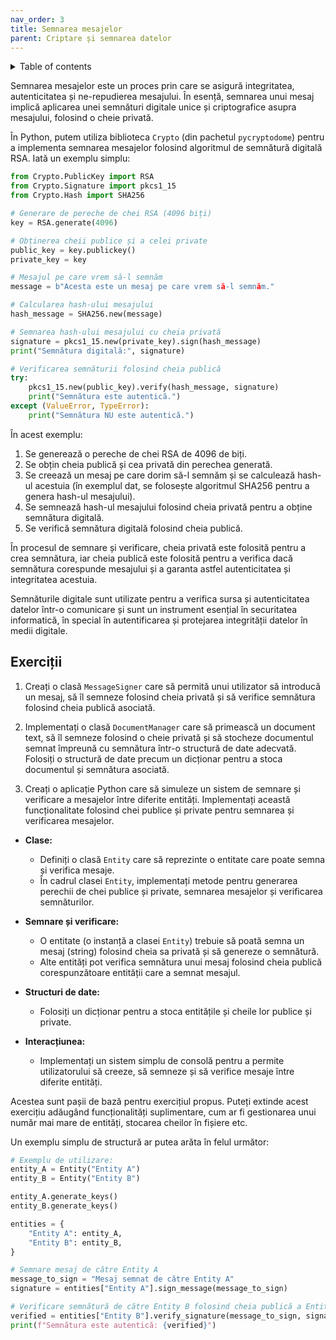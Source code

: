 ```yaml
---
nav_order: 3
title: Semnarea mesajelor
parent: Criptare și semnarea datelor
---
```


<details markdown="block">
  <summary>
    Table of contents
  </summary>
  {: .text-delta }
1. TOC
{:toc}
</details>

Semnarea mesajelor este un proces prin care se asigură integritatea, autenticitatea și ne-repudierea mesajului. În esență, semnarea unui mesaj implică aplicarea unei semnături digitale unice și criptografice asupra mesajului, folosind o cheie privată.

În Python, putem utiliza biblioteca `Crypto` (din pachetul `pycryptodome`) pentru a implementa semnarea mesajelor folosind algoritmul de semnătură digitală RSA. Iată un exemplu simplu:

```python
from Crypto.PublicKey import RSA
from Crypto.Signature import pkcs1_15
from Crypto.Hash import SHA256

# Generare de pereche de chei RSA (4096 biți)
key = RSA.generate(4096)

# Obținerea cheii publice și a celei private
public_key = key.publickey()
private_key = key

# Mesajul pe care vrem să-l semnăm
message = b"Acesta este un mesaj pe care vrem să-l semnăm."

# Calcularea hash-ului mesajului
hash_message = SHA256.new(message)

# Semnarea hash-ului mesajului cu cheia privată
signature = pkcs1_15.new(private_key).sign(hash_message)
print("Semnătura digitală:", signature)

# Verificarea semnăturii folosind cheia publică
try:
    pkcs1_15.new(public_key).verify(hash_message, signature)
    print("Semnătura este autentică.")
except (ValueError, TypeError):
    print("Semnătura NU este autentică.")
```

În acest exemplu:

1. Se generează o pereche de chei RSA de 4096 de biți.
2. Se obțin cheia publică și cea privată din perechea generată.
3. Se creează un mesaj pe care dorim să-l semnăm și se calculează hash-ul acestuia (în exemplul dat, se folosește algoritmul SHA256 pentru a genera hash-ul mesajului).
4. Se semnează hash-ul mesajului folosind cheia privată pentru a obține semnătura digitală.
5. Se verifică semnătura digitală folosind cheia publică.

În procesul de semnare și verificare, cheia privată este folosită pentru a crea semnătura, iar cheia publică este folosită pentru a verifica dacă semnătura corespunde mesajului și a garanta astfel autenticitatea și integritatea acestuia.

Semnăturile digitale sunt utilizate pentru a verifica sursa și autenticitatea datelor într-o comunicare și sunt un instrument esențial în securitatea informatică, în special în autentificarea și protejarea integrității datelor în medii digitale.

## Exerciții

1. Creați o clasă `MessageSigner` care să permită unui utilizator să introducă un mesaj, să îl semneze folosind cheia privată și să verifice semnătura folosind cheia publică asociată.

1. Implementați o clasă `DocumentManager` care să primească un document text, să îl semneze folosind o cheie privată și să stocheze documentul semnat împreună cu semnătura într-o structură de date adecvată.
Folosiți o structură de date precum un dicționar pentru a stoca documentul și semnătura asociată.

1. Creați o aplicație Python care să simuleze un sistem de semnare și verificare a mesajelor între diferite entități. Implementați această funcționalitate folosind chei publice și private pentru semnarea și verificarea mesajelor.

- **Clase:**
  - Definiți o clasă `Entity` care să reprezinte o entitate care poate semna și verifica mesaje.
  - În cadrul clasei `Entity`, implementați metode pentru generarea perechii de chei publice și private, semnarea mesajelor și verificarea semnăturilor.

- **Semnare și verificare:**
  - O entitate (o instanță a clasei `Entity`) trebuie să poată semna un mesaj (string) folosind cheia sa privată și să genereze o semnătură.
  - Alte entități pot verifica semnătura unui mesaj folosind cheia publică corespunzătoare entității care a semnat mesajul.

- **Structuri de date:**
  - Folosiți un dicționar pentru a stoca entitățile și cheile lor publice și private.

- **Interacțiunea:**
  - Implementați un sistem simplu de consolă pentru a permite utilizatorului să creeze, să semneze și să verifice mesaje între diferite entități.

Acestea sunt pașii de bază pentru exercițiul propus. Puteți extinde acest exercițiu adăugând funcționalități suplimentare, cum ar fi gestionarea unui număr mai mare de entități, stocarea cheilor în fișiere etc.

Un exemplu simplu de structură ar putea arăta în felul următor:

```python
# Exemplu de utilizare:
entity_A = Entity("Entity A")
entity_B = Entity("Entity B")

entity_A.generate_keys()
entity_B.generate_keys()

entities = {
    "Entity A": entity_A,
    "Entity B": entity_B,
}

# Semnare mesaj de către Entity A
message_to_sign = "Mesaj semnat de către Entity A"
signature = entities["Entity A"].sign_message(message_to_sign)

# Verificare semnătură de către Entity B folosind cheia publică a Entity A
verified = entities["Entity B"].verify_signature(message_to_sign, signature, entities["Entity A"].public_key)
print(f"Semnătura este autentică: {verified}")
```
